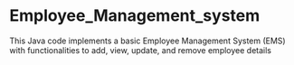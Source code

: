 # Employee_Management_system
This Java code implements a basic Employee Management System (EMS) with functionalities to add, view, update, and remove employee details
